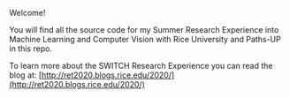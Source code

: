 Welcome!

You will find all the source code for my Summer Research Experience into Machine Learning and Computer Vision with Rice University and Paths-UP in this repo.

To learn more about the SWITCH Research Experience you can read the blog at: [http://ret2020.blogs.rice.edu/2020/](http://ret2020.blogs.rice.edu/2020/)
